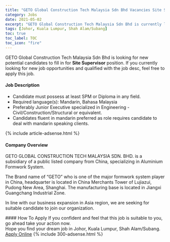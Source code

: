 ```yaml
---
title: "GETO Global Construction Tech Malaysia Sdn Bhd Vacancies Site Supervisor" 
category: Jobs 
date: 2021-05-02 
excerpt: "GETO Global Construction Tech Malaysia Sdn Bhd is currently looking for suitable person to fill in the Site Supervisor which based in Johor, Kuala Lumpur, Shah Alam/Subang" 
tags: [Johor, Kuala Lumpur, Shah Alam/Subang] 
toc: true 
toc_label: TOC 
toc_icon: "fire" 
--- 
```


<p>GETO Global Construction Tech Malaysia Sdn Bhd is looking for new potential candidates to fill in for <b>Site Supervisor</b> position. If you currently looking for new job opportunities and qualified with the job desc, feel free to apply this job.
</p><div><div><h4>Job Description</h4></div><div><div><span><div><ul><li>Candidate must possess at least SPM or Diploma in any field.</li><li>Required language(s):&#160;Mandarin, Bahasa Malaysia</li><li>Preferably Junior Executive specialized in Engineering - Civil/Construction/Structural or equivalent.</li><li>Candidates fluent in mandarin preferred as role requires candidate to deal with mandarin speaking clients.</li></ul></div></span></div></div></div> 
{% include article-adsense.html %} 
<div><div><h4>Company Overview</h4></div><div><div><span><div><p>GETO GLOBAL CONSTRUCTION TECH MALAYSIA SDN. BHD.&#160;is a subsidiary of a public listed company from China, specializing in Aluminium Formwork System.</p><p>The Brand name of &#8220;GETO&#8221; who is one of the major formwork system player in China, headquarter is located in China Merchants Tower of Lujiazui, Pudong New Area, Shanghai. The manufacturing base is located in Jiangxi Guangchang Industrial Zone.</p><p>In line with our business expansion in Asia region, we are seeking for suitable candidate to join our organization.</p></div></span></div></div></div> 
#### How To Apply 
If you confident and feel that this job is suitable to you, go ahead take your action now. <br/> 
Hope you find your dream job in Johor, Kuala Lumpur, Shah Alam/Subang. <br/> 
<a href="https://www.jobstreet.com.my/en/job/site-supervisor-4554415?jobId=jobstreet-my-job-4554415&" class="btn btn--info" target="_blank" rel="nofollow noopenner">Apply Online</a> 
{% include 300-adsense.html %} 